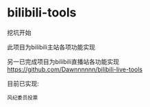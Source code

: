 # bilibili-tools

挖坑开始

此项目为bilibili主站各项功能实现

另一已完成项目为bilibili直播站各功能实现 https://github.com/Dawnnnnnn/bilibili-live-tools



目前已实现:

    风纪委员投票